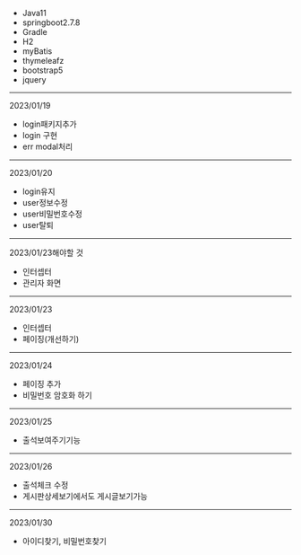 
- Java11
- springboot2.7.8
- Gradle
- H2
- myBatis
- thymeleafz
- bootstrap5
- jquery
---
2023/01/19
- login패키지추가
- login 구현
- err modal처리
---
2023/01/20
- login유지
- user정보수정
- user비밀번호수정
- user탈퇴
---
2023/01/23해야할 것
- 인터셉터
- 관리자 화면
---
2023/01/23
- 인터셉터
- 페이징(개선하기)
---
2023/01/24
- 페이징 추가
- 비밀번호 암호화 하기
---
2023/01/25
- 출석보여주기기능
---
2023/01/26
- 출석체크 수정
- 게시판상세보기에서도 게시글보기가능
---
2023/01/30
- 아이디찾기, 비밀번호찾기

